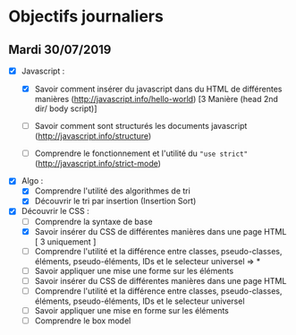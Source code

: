 # Objectifs journaliers

## Mardi 30/07/2019


* [x] Javascript : 
  * [x] Savoir comment insérer du javascript dans du HTML de différentes manières (http://javascript.info/hello-world) 
  [3 Manière (head 2nd dir/ body script)]
  * [ ] Savoir comment sont structurés les documents javascript (http://javascript.info/structure)
  * [ ] Comprendre le fonctionnement et l'utilité du `"use strict"` (http://javascript.info/strict-mode)


* [x] Algo : 
  * [x] Comprendre l'utilité des algorithmes de tri
  * [x] Découvrir le tri par insertion (Insertion Sort)

* [x] Découvrir le CSS :
  * [ ] Comprendre la syntaxe de base
  * [x] Savoir insérer du CSS de différentes manières dans une page HTML [ 3 uniquement ]
  * [ ] Comprendre l'utilité et la différence entre classes, pseudo-classes, éléments, pseudo-éléments,  IDs et le selecteur universel => *
  * [ ] Savoir appliquer une mise une forme sur les éléments 
  * [ ] Savoir insérer du CSS de différentes manières dans une page HTML
  * [ ] Comprendre l'utilité et la différence entre classes, pseudo-classes, éléments, pseudo-éléments,  IDs et le selecteur universel
  * [ ] Savoir appliquer une mise en forme sur les éléments 
  * [ ] Comprendre le box model
